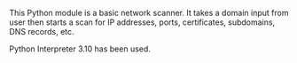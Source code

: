 This Python module is a basic network scanner. It takes a domain input from user then starts a scan for IP addresses, ports, certificates, subdomains, DNS records, etc.

Python Interpreter 3.10 has been used.
